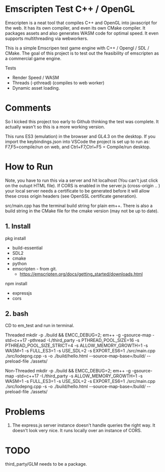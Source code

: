# Emscripten Test C++ / OpenGL

Emscripten is a neat tool that compiles C++ and OpenGL into javascript for the web. It has its own compiler, and even its own CMake compiler. It packages assets and also generates WASM code for optimal speed. It even supports multithreading via webworkers.

This is a simple Emscripen test game engine with C++ / Opengl / SDL / CMake. The goal of this project is to test out the feasibility of emscripten as a commercial game engine.

Tests <br/>
* Render Speed / WASM
* Threads (-pthread) (compiles to web worker)
* Dynamic asset loading.

# Comments

So I kicked this project too early to Github thinking the test was complete. It actually wasn't so this is a more working version. 

This runs ES3 (emulation) in the browser and GL4.3 on the desktop. If you import the keybindings.json into VSCode the project is set up to run as: F7,F5=compile/run on web, and Ctrl+F7,Ctrl+F5 = Compile/run desktop.

# How to Run<br/>

Note, you have to run this via a server and hit localhost (You can't just click on the outupt HTML file). If CORS is enabled in the server.js (cross-origin .. ) your local server needs a certificate to be generated before it will allow these cross origin headers (see OpenSSL certificate generation).

src/main.cpp has the terminal build string for plain em++. There is also a build string in the CMake file for the cmake version (may not be up to date).

## 1. Install

pkg install<br/>
* build-essential
* SDL2
* cmake
* python
* emscripten - from git.
    * https://emscripten.org/docs/getting_started/downloads.html

npm install<br/>
* expressjs
* cors

## 2. bash
CD to em_test and run in terminal.

Threaded
mkdir -p ./build && EMCC_DEBUG=2; em++ -g -gsource-map -std=c++17 -pthread -I./third_party -s PTHREAD_POOL_SIZE=16 -s PTHREAD_POOL_SIZE_STRICT=4 -s ALLOW_MEMORY_GROWTH=1 -s WASM=1 -s FULL_ES3=1 -s USE_SDL=2 -s EXPORT_ES6=1 ./src/main.cpp ./src/lodepng.cpp -s -o ./build/hello.html --source-map-base=/build/ --preload-file ./assets/

Non-Threaded
mkdir -p ./build && EMCC_DEBUG=2; em++ -g -gsource-map -std=c++17 -I./third_party -s ALLOW_MEMORY_GROWTH=1 -s WASM=1 -s FULL_ES3=1 -s USE_SDL=2 -s EXPORT_ES6=1 ./src/main.cpp ./src/lodepng.cpp -s -o ./build/hello.html --source-map-base=/build/ --preload-file ./assets/

# Problems

1. The express.js server instance doesn't handle queries the right way. It doesn't look very nice. It runs locally over an instance of CORS.

# TODO

third_party/GLM needs to be a package.
 

